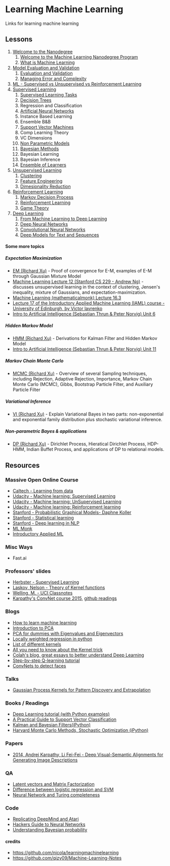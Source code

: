 # Learning Machine Learning

Links for learning machine learning

## Lessons
1. [Welcome to the Nanodegree](../../udacity/nd/ml/classes/welcome-to-the-nano-degree/notes/welcome-to-the-mlnd-program.md)
    1. [Welcome to the Machine Learning Nanodegree Program](../../udacity/nd/ml/classes/welcome-to-the-nano-degree/notes/welcome-to-the-mlnd-program.md)
    2. [What is Machine Learning](../../udacity/nd/ml/classes/welcome-to-the-nano-degree/notes/what-is-machine-learning.md)
2. [Model Evaluation and Validation](../../udacity/nd/ml/classes/model-evaluation-and-validation/evaluation-and-validation.md)
    1. [Evaluation and Validation](../../udacity/nd/ml/classes/model-evaluation-and-validation/evaluation-and-validation.md)
    2. [Managing Error and Complexity](../../udacity/nd/ml/classes/model-evaluation-and-validation/managing-error-and-complexity.md)
3. [ML - Supervised vs Unsupervised vs Reinforcement Learning](../../udacity/free/ml-supervised-learning-ud675/sl0-ml-is-the-rox/ml_is_the_rox.ipynb)
4. [Supervised Learning](../../udacity/nd/ml/classes/supervised-learning/supervised-learning.md)
    1. [Supervised Learning Tasks](../../udacity/nd/ml/classes/supervised-learning/supervised-learning.md)
    2. [Decision Trees](../../udacity/nd/ml/classes/supervised-learning/decision-trees.md)
    3. Regression and Classification
    4. [Artificial Neural Networks](../../udacity/nd/ml/classes/supervised-learning/artificial-neural-networks.md)
    5. Instance Based Learning
    6. Ensemble B&B
    7. [Support Vector Machines](../../udacity/nd/ml/classes/supervised-learning/support-vector-machines.md)
    8. Comp Learning Theory
    9. VC Dimensions
    10. [Non Parametric Models](../../udacity/nd/ml/classes/supervised-learning/nonparametric-models.md)
    11. [Bayesian Methods](../../udacity/nd/ml/classes/supervised-learning/bayesian-methods.md)
    12. Bayesian Learning
    13. Bayesian Inference
    14. [Ensemble of Learners](../../udacity/nd/ml/classes/supervised-learning/ensemble-learners.md)
5. [Unsupervised Learning](../../udacity/nd/ml/classes/unsupervised-learning/clustering.md)
    1. [Clustering](../../udacity/nd/ml/classes/unsupervised-learning/clustering.md)
    2. [Feature Engineering](../../udacity/nd/ml/classes/unsupervised-learning/feature-engineering.md)
    3. [Dimesionality Reduction](../../udacity/nd/ml/classes/unsupervised-learning/dimensionality-reduction.md)
6. [Reinforcement Learning](../../udacity/nd/ml/classes/reinforcement-learning/markov-decision-process.md)
    1. [Markov Decision Process](../../udacity/nd/ml/classes/reinforcement-learning/markov-decision-process.md)
    2. [Reinforcement Learning](../../udacity/nd/ml/classes/reinforcement-learning/reinforcement-learning.md)
    3. [Game Theory](../../udacity/nd/ml/classes/reinforcement-learning/game-theory.md)
7. [Deep Learning](../../udacity/nd/ml/classes/deep-learning/from-machine-learning-to-deep-learning.md)
    1. [From Machine Learning to Deep Learning](../../udacity/nd/ml/classes/deep-learning/from-machine-learning-to-deep-learning.md)
    2. [Deep Neural Networks](../../udacity/nd/ml/classes/deep-learning/deep-neural-networks.md)
    3. [Convolutional Neural Networks](../../udacity/nd/ml/classes/deep-learning/convolutional-neural-networks.md)
    4. [Deep Models for Text and Sequences](../../udacity/nd/ml/classes/deep-learning/deep-models-for-text-and-sequences.md)

#### Some more topics

##### Expectation Maximization

- [EM (Richard Xu)](https://github.com/qizy09/Machine-Learning-Notes/blob/master/EM-Richard-Xu.md) - Proof of convergence for E-M, examples of E-M through Gaussian Mixture Model
- [Machine Learning Lecture 12 (Stanford CS 229 - Andrew Ng)](https://www.youtube.com/watch?v=ZZGTuAkF-Hw) - discusses unsupervised learning in the context of clustering, Jensen's inequality, mixture of Gaussians, and expectation-maximization.
- [Machine Learning (mathematicalmonk) Lecture 16.3](https://www.youtube.com/watch?v=AnbiNaVp3eQ&list=PLD0F06AA0D2E8FFBA&index=116)
- [Lecture 17 of the Introductory Applied Machine Learning (IAML) course - University of Edinburgh, by Victor lavrenko](https://www.youtube.com/playlist?list=PLBv09BD7ez_7beI0_fuE96lSbsr_8K8YD)
- [Intro to Artificial Intelligence (Sebastian Thrun & Peter Norvig) Unit 6](https://www.youtube.com/watch?v=_DhelJs0BFc&list=PL31YDGENcieLqfh7-SeYLOY9QLqAkQUgH)

##### Hidden Markov Model

- [HMM (Richard Xu)](https://github.com/qizy09/Machine-Learning-Notes/blob/master/HMM-Richard-Xu.md) - Derivations for Kalman Filter and Hidden Markov Model
- [Intro to Artificial Intelligence (Sebastian Thrun & Peter Norvig) Unit 11](https://www.youtube.com/watch?v=s5jbwPgheqI&list=PLKG3ExuC02lsnZUJDdOlYJd5CRe3otzq1)

##### Markov Chain Monte Carlo

- [MCMC (Richard Xu)](https://github.com/qizy09/Machine-Learning-Notes/blob/master/MCMC-Richard-Xu.md) - Overview of several Sampling techniques, including Rejection, Adaptive Rejection, Importance, Markov Chain Monte Carlo (MCMC), Gibbs, Bootstrap Particle Filter, and Auxiliary Particle Filter

##### Variational Inference

- [VI (Richard Xu)](https://github.com/qizy09/Machine-Learning-Notes/blob/master/VI-Richard-Xu.md) - Explain Variational Bayes in two parts: non-exponential and exponential family distribution plus stochastic variational inference.

##### Non-parametric Bayes & applications

- [DP (Richard Xu)](https://github.com/qizy09/Machine-Learning-Notes/blob/master/DP-Richard-Xu.md) - Dirichlet Process, Hieratical Dirichlet Process, HDP-HMM, Indian Buffet Process, and applications of DP to relational models.

## Resources

### Massive Open Online Course

- [Caltech - Learning from data ](http://work.caltech.edu/telecourse.html)
- [Udacity - Machine learning: Supervised Learning](https://www.udacity.com/course/ud675)
- [Udacity - Machine learning: UnSupervised Learning](https://www.udacity.com/course/ud741)
- [Udacity - Machine learning: Reinforcement learning](https://www.udacity.com/course/ud820)
- [Stanford - Probabilistic Graphical Models- Daphne Koller](https://www.youtube.com/playlist?list=PL50E6E80E8525B59C)
- [Stanford - Statistical learning](https://class.stanford.edu/courses/HumanitiesScience/StatLearning/Winter2014/about)
- [Stanford - Deep learning in NLP](http://cs224d.stanford.edu/syllabus.html)
- [ML Monk](https://www.youtube.com/playlist?list=PLD0F06AA0D2E8FFBA)
- [Introductory Applied ML](https://www.youtube.com/user/victorlavrenko/playlists?shelf_id=10&sort=dd&view=50)

### Misc Ways
- Fast.ai

### Professors' slides

- [Herbster - Supervised Learning](http://www0.cs.ucl.ac.uk/staff/M.Herbster/GI01/)
- [Laskov, Nelson - Theory of Kernel functions](https://attachment.fbsbx.com/file_download.php?id=387843068046784&eid=ASuNKtfVYgR-TUlgk5HPI2wmY1ei_qFRiAKw9qgRDDcFniQ3tVmrFHlH50o-BTCJvwU&inline=1&ext=1415612218&hash=ASvo1itqqtqdoAxA)
- [Welling, M. - UCI Classnotes](http://www.ics.uci.edu/~welling/classnotes/classnotes.html)
- [Karpathy's ConvNet course 2015](http://cs231n.stanford.edu/), [github readings](http://cs231n.github.io/)

### Blogs
- [How to learn machine learning](https://medium.com/learning-new-stuff/machine-learning-in-a-year-cdb0b0ebd29c#.6mcnd5k9m)
- [Introduction to PCA](http://www.lauradhamilton.com/introduction-to-principal-component-analysis-pca)
- [PCA for dummies with Eigenvalues and Eigenvectors](http://georgemdallas.wordpress.com/2013/10/30/principal-component-analysis-4-dummies-eigenvectors-eigenvalues-and-dimension-reduction/)
- [Locally weighted regression in python](http://vilkeliskis.com/blog/2013/09/08/machine_learning_part_2_locally_weighted_linear_regression.html)
- [List of different kernels](http://crsouza.blogspot.co.uk/2010/03/kernel-functions-for-machine-learning.html)
- [All you need to know about the Kernel trick](http://www.eric-kim.net/eric-kim-net/posts/1/kernel_trick.html)
- [Colah's blog, great essays to better understand Deep Learning](http://colah.github.io)
- [Step-by-step Q-learning tutorial](http://mnemstudio.org/path-finding-q-learning-tutorial.htm)
- [ConvNets to detect faces](http://danielnouri.org/notes/2014/12/17/using-convolutional-neural-nets-to-detect-facial-keypoints-tutorial/)

### Talks
- [Gaussian Process Kernels for Pattern Discovery and Extrapolation](http://techtalks.tv/talks/gaussian-process-kernels-for-pattern-discovery-and-extrapolation/58204/)

### Books / Readings
- [Deep Learning tutorial (with Python examples)](http://deeplearning.net/tutorial/deeplearning.pdf)
- [A Practical Guide to Support Vector Classification](http://www.csie.ntu.edu.tw/~cjlin/papers/guide/guide.pdf)
- [Kalman and Bayesian Filters(iPython)](http://nbviewer.ipython.org/github/rlabbe/Kalman-and-Bayesian-Filters-in-Python/blob/master/table_of_contents.ipynb)
- [Harvard Monte Carlo Methods, Stochastic Optimization (iPython)](http://am207.org/)

### Papers
- [2014, Andrej Karpathy, Li Fei-Fei -  Deep Visual-Semantic Alignments for Generating Image Descriptions](http://cs.stanford.edu/people/karpathy/deepimagesent/?hn)

### QA
- [Latent vectors and Matrix Factorization](http://mathoverflow.net/a/14437)
- [Difference between logistic regression and SVM](http://www.quora.com/Support-Vector-Machines/What-is-the-difference-between-Linear-SVMs-and-Logistic-Regression)
- [Neural Network and Turing completeness](http://stackoverflow.com/questions/2990277/how-useful-is-turing-completeness-are-neural-nets-turing-complete)
### Code
- [Replicating DeepMind and Atari](https://github.com/kristjankorjus/Replicating-DeepMind)
- [Hackers Guide to Neural Networks](http://karpathy.github.io/neuralnets/)
- [Understanding Bayesian probability](http://www.lichun.cc/blog/2013/07/understand-bayes-theorem-prior-likelihood-posterior-evidence/)


#### credits
- https://github.com/nicola/learningmachinelearning
- https://github.com/qizy09/Machine-Learning-Notes
